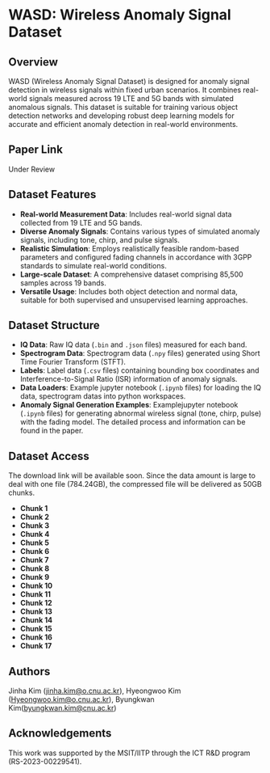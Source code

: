 
# WASD: Wireless Anomaly Signal Dataset

## Overview

WASD (Wireless Anomaly Signal Dataset) is designed for anomaly signal detection in wireless signals within fixed urban scenarios. It combines real-world signals measured across 19 LTE and 5G bands with simulated anomalous signals. This dataset is suitable for training various object detection networks and developing robust deep learning models for accurate and efficient anomaly detection in real-world environments.

## Paper Link
Under Review

## Dataset Features

* **Real-world Measurement Data**: Includes real-world signal data collected from 19 LTE and 5G bands.
* **Diverse Anomaly Signals**: Contains various types of simulated anomaly signals, including tone, chirp, and pulse signals.
* **Realistic Simulation**: Employs realistically feasible random-based parameters and configured fading channels in accordance with 3GPP standards to simulate real-world conditions.
* **Large-scale Dataset**: A comprehensive dataset comprising 85,500 samples across 19 bands.
* **Versatile Usage**: Includes both object detection and normal data, suitable for both supervised and unsupervised learning approaches.

## Dataset Structure

* **IQ Data**: Raw IQ data (`.bin` and `.json` files) measured for each band.
* **Spectrogram Data**: Spectrogram data (`.npy` files) generated using Short Time Fourier Transform (STFT).
* **Labels**: Label data (`.csv` files) containing bounding box coordinates and Interference-to-Signal Ratio (ISR) information of anomaly signals.
* **Data Loaders**: Example jupyter notebook (`.ipynb` files) for loading the IQ data, spectrogram datas into python workspaces.
* **Anomaly Signal Generation Examples**: Examplejupyter notebook (`.ipynb` files) for generating abnormal wireless signal (tone, chirp, pulse) with the fading model. The detailed process and information can be found in the paper.

## Dataset Access
The download link will be available soon.
Since the data amount is large to deal with one file (784.24GB), the compressed file will be delivered as 50GB chunks.

* **Chunk 1**
* **Chunk 2**
* **Chunk 3**
* **Chunk 4**
* **Chunk 5**
* **Chunk 6**
* **Chunk 7**
* **Chunk 8**
* **Chunk 9**
* **Chunk 10**
* **Chunk 11**
* **Chunk 12**
* **Chunk 13**
* **Chunk 14**
* **Chunk 15**
* **Chunk 16**
* **Chunk 17**

## Authors
Jinha Kim (jinha.kim@o.cnu.ac.kr), Hyeongwoo Kim (Hyeongwoo.kim@o.cnu.ac.kr), Byungkwan Kim(byungkwan.kim@cnu.ac.kr)

## Acknowledgements
This work was supported by the MSIT/IITP through the ICT R&D program (RS-2023-00229541).
